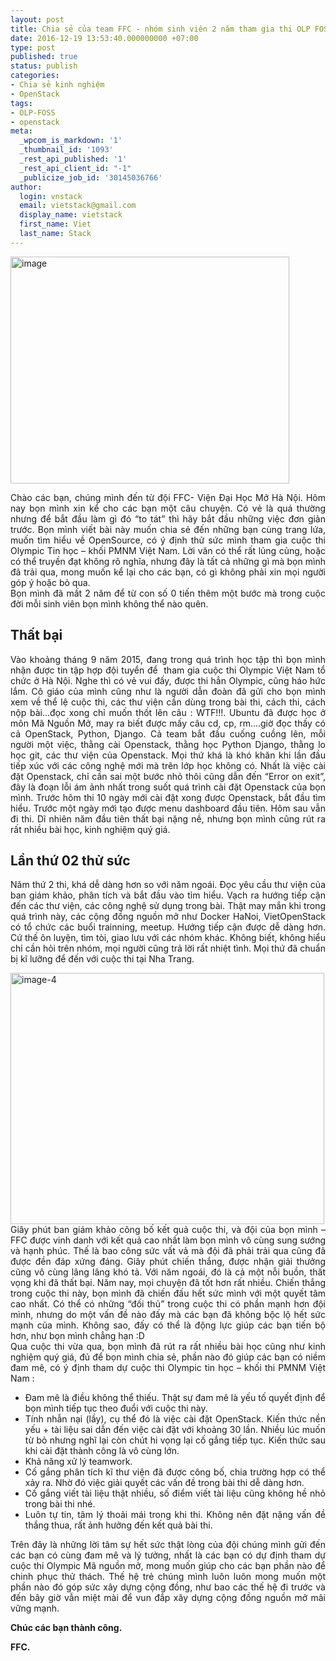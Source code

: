 ```yaml
---
layout: post
title: Chia sẻ của team FFC - nhóm sinh viên 2 năm tham gia thi OLP FOSS về OpenStack.
date: 2016-12-19 13:53:40.000000000 +07:00
type: post
published: true
status: publish
categories:
- Chia sẻ kinh nghiệm
- OpenStack
tags:
- OLP-FOSS
- openstack
meta:
  _wpcom_is_markdown: '1'
  _thumbnail_id: '1093'
  _rest_api_published: '1'
  _rest_api_client_id: "-1"
  _publicize_job_id: '30145036766'
author:
  login: vnstack
  email: vietstack@gmail.com
  display_name: vietstack
  first_name: Viet
  last_name: Stack
---
```

<p style="text-align:justify;"><img class="  wp-image-1093 aligncenter" src="{{ site.baseurl }}/pictures/image.jpeg?w=680" alt="image" width="446" height="363" /></p>
<p style="text-align:justify;">Chào các bạn, chúng mình đến từ đội FFC- Viện Đại Học Mở Hà Nội. Hôm nay bọn mình xin kể cho các bạn một câu chuyện. Có vẻ là quá thường nhưng để bắt đầu làm gì đó “to tát” thì hãy bắt đầu những việc đơn giản trước. Bọn mình viết bài này muốn chia sẻ đến những bạn cùng trang lứa, muốn tìm hiểu về OpenSource, có ý định thử sức mình tham gia cuộc thi Olympic Tin học – khối PMNM Việt Nam. Lời văn có thể rất lủng củng, hoặc có thể truyền đạt không rõ nghĩa, nhưng đây là tất cả những gì mà bọn mình đã trải qua, mong muốn kể lại cho các bạn, có gì không phải xin mọi người góp ý hoặc bỏ qua.<br />
Bọn mình đã mất 2 năm để từ con số 0 tiến thêm một bước mà trong cuộc đời mỗi sinh viên bọn mình không thể nào quên.</p>
<h2 style="text-align:justify;"><strong>Thất bại</strong></h2>
<p style="text-align:justify;">Vào khoảng tháng 9 năm 2015, đang trong quá trình học tập thì bọn mình nhận được tin tập hợp đội tuyển để  tham gia cuộc thi Olympic Việt Nam tổ chức ở Hà Nội. Nghe thì có vẻ vui đấy, được thi hẳn Olympic, cũng háo hức lắm. Cô giáo của mình cũng như là người dẫn đoàn đã gửi cho bọn mình xem về thể lệ cuộc thi, các thư viện cần dùng trong bài thi, cách thi, cách nộp bài…đọc xong chỉ muốn thốt lên câu : WTF!!!. Ubuntu đã được học ở môn Mã Nguồn Mở, may ra biết được mấy câu cd, cp, rm….giờ đọc thấy có cả OpenStack, Python, Django. Cả team bắt đầu cuống cuồng lên, mỗi người một việc, thằng cài Openstack, thằng học Python Django, thằng lo học git, các thư viện của Openstack. Mọi thứ khá là khó khăn khi lần đầu tiếp xúc với các công nghệ mới mà trên lớp học không có. Nhất là việc cài đặt Openstack, chỉ cần sai một bước nhỏ thôi cũng dẫn đến “Error on exit”, đây là đoạn lỗi ám ảnh nhất trong suốt quá trình cài đặt Openstack của bọn mình. Trước hôm thi 10 ngày mới cài đặt xong được Openstack, bắt đầu tìm hiểu. Trước một ngày mới tạo được menu dashboard đầu tiên. Hôm sau vẫn đi thi. Dĩ nhiên năm đầu tiên thất bại nặng nề, nhưng bọn mình cũng rút ra rất nhiều bài học, kinh nghiệm quý giá.</p>
<h2 style="text-align:justify;"><strong>Lần thứ 02 thử sức</strong></h2>
<p style="text-align:justify;">Năm thứ 2 thi, khá dễ dàng hơn so với năm ngoái. Đọc yêu cầu thư viện của ban giám khảo, phân tích và bắt đầu vào tỉm hiểu. Vạch ra hướng tiếp cận đến các thư viện, các công nghệ sử dụng trong bài. Thật may mắn khi trong quá trình này, các cộng đồng nguồn mở như Docker HaNoi, VietOpenStack có tổ chức các buổi trainning, meetup. Hướng tiếp cận được dễ dàng hơn. Cứ thế ôn luyện, tìm tòi, giao lưu với các nhóm khác. Không biết, không hiểu chỉ cần hỏi trên nhóm, mọi người cũng trả lời rất nhiệt tình. Mọi thứ đã chuẩn bị kĩ lưỡng để đến với cuộc thi tại Nha Trang.</p>
<p style="text-align:justify;"><img class="  wp-image-1097 aligncenter" src="{{ site.baseurl }}/pictures/image-4.jpeg" alt="image-4" width="502" height="402" /><br />
Giây phút ban giám khảo công bố kết quả cuộc thi, và đội của bọn mình – FFC được vinh danh với kết quả cao nhất làm bọn mình vô cùng sung sướng và hạnh phúc. Thế là bao công sức vất vả mà đội đã phải trải qua cũng đã được đền đáp xứng đáng. Giây phút chiến thắng, được nhận giải thưởng cũng vô cùng lâng lâng khó tả. Với năm ngoái, đó là cả một nỗi buồn, thất vọng khi đã thất bại. Năm nay, mọi chuyện đã tốt hơn rất nhiều. Chiến thắng trong cuộc thi này, bọn mình đã chiến đấu hết sức mình với một quyết tâm cao nhất. Có thể có những “đối thủ” trong cuộc thi có phần mạnh hơn đội mình, nhưng do một vấn đề nào đấy mà các bạn đã không bộc lộ hết sức mạnh của mình. Không sao, đấy có thể là động lực giúp các bạn tiến bộ hơn, như bọn mình chẳng hạn :D<br />
Qua cuộc thi vừa qua, bọn mình đã rút ra rất nhiều bài học cũng như kinh nghiệm quý giá, đủ để bọn mình chia sẻ, phần nào đó giúp các bạn có niềm đam mê, có ý định tham dự cuộc thi Olympic tin học – khối thi PMNM Việt Nam :</p>
<ul>
<li style="text-align:justify;">Đam mê là điều không thể thiếu. Thật sự đam mê là yếu tố quyết định để bọn mình tiếp tục theo đuổi với cuộc thi này.</li>
<li style="text-align:justify;">Tính nhẫn nại (lầy), cụ thể đó là việc cài đặt OpenStack. Kiến thức nền yếu + tài liệu sai dẫn đến việc cài đặt với khoảng 30 lần. Nhiều lúc muốn từ bỏ nhưng nghĩ lại còn chút hi vọng lại cố gắng tiếp tục. Kiến thức sau khi cài đặt thành công là vô cùng lớn.</li>
<li style="text-align:justify;">Khả năng xử lý teamwork.</li>
<li style="text-align:justify;">Cố gắng phân tích kĩ thư viện đã được công bố, chia trường hợp có thể xảy ra. Nhờ đó việc giải quyết các vấn đề trong bài thi dễ dàng hơn.</li>
<li style="text-align:justify;">Cố gắng viết tài liệu thật nhiều, số điểm viết tài liệu cũng không hề nhỏ trong bài thi nhé.</li>
<li style="text-align:justify;">Luôn tự tin, tâm lý thoải mái trong khi thi. Không nên đặt nặng vấn đề thắng thua, rất ảnh hưởng đến kết quả bài thi.</li>
</ul>
<p style="text-align:justify;">Trên đây là những lời tâm sự hết sức thật lòng của đội chúng mình gửi đến các bạn có cùng đam mê và lý tưởng, nhất là các bạn có dự định tham dự cuộc thi Olympic Mã nguồn mở, mong muốn giúp cho các bạn phần nào để chinh phục thử thách. Thế hệ trẻ chúng mình luôn luôn mong muốn một phần nào đó góp sức xây dựng cộng đồng, như bao các thế hệ đi trước và đến bây giờ vẫn miệt mài để vun đắp xây dựng cộng đồng nguồn mở mãi vững mạnh.</p>
<p style="text-align:justify;"><strong>Chúc các bạn thành công.</strong></p>
<p style="text-align:justify;"><strong>FFC.</strong></p>
